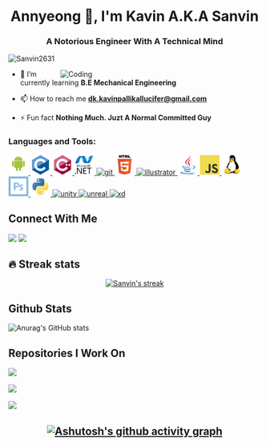 <h1 align="center">Annyeong 👋, I'm Kavin A.K.A Sanvin</h1>
<h3 align="center">A Notorious Engineer With A Technical Mind</h3>
<p align="left"> <img src="https://komarev.com/ghpvc/?username=Sanvin263&label=My Profile%20Views&color=129e00&style=plastic" alt="Sanvin2631" /> </p> 
<img align="right" alt="Coding" width="400" src="https://c.tenor.com/mBgldR8KpQsAAAAC/blackpink-roseanne-park.gif">



- 🌱 I’m currently learning **B.E Mechanical Engineering**

- 📫 How to reach me **dk.kavinpallikallucifer@gmail.com**

- ⚡ Fun fact **Nothing Much. Juzt A Normal Committed Guy**


<h3 align="left">Languages and Tools:</h3>
<p align="left"> <a href="https://developer.android.com" target="_blank"> <img src="https://raw.githubusercontent.com/devicons/devicon/master/icons/android/android-original-wordmark.svg" alt="android" width="40" height="40"/> </a> <a href="https://www.cprogramming.com/" target="_blank"> <img src="https://raw.githubusercontent.com/devicons/devicon/master/icons/c/c-original.svg" alt="c" width="40" height="40"/> </a> <a href="https://www.w3schools.com/cpp/" target="_blank"> <img src="https://raw.githubusercontent.com/devicons/devicon/master/icons/cplusplus/cplusplus-original.svg" alt="cplusplus" width="40" height="40"/> </a> <a href="https://dotnet.microsoft.com/" target="_blank"> <img src="https://raw.githubusercontent.com/devicons/devicon/master/icons/dot-net/dot-net-original-wordmark.svg" alt="dotnet" width="40" height="40"/> </a> <a href="https://git-scm.com/" target="_blank"> <img src="https://www.vectorlogo.zone/logos/git-scm/git-scm-icon.svg" alt="git" width="40" height="40"/> </a> <a href="https://www.w3.org/html/" target="_blank"> <img src="https://raw.githubusercontent.com/devicons/devicon/master/icons/html5/html5-original-wordmark.svg" alt="html5" width="40" height="40"/> </a> <a href="https://www.adobe.com/in/products/illustrator.html" target="_blank"> <img src="https://www.vectorlogo.zone/logos/adobe_illustrator/adobe_illustrator-icon.svg" alt="illustrator" width="40" height="40"/> </a> <a href="https://www.java.com" target="_blank"> <img src="https://raw.githubusercontent.com/devicons/devicon/master/icons/java/java-original.svg" alt="java" width="40" height="40"/> </a> <a href="https://developer.mozilla.org/en-US/docs/Web/JavaScript" target="_blank"> <img src="https://raw.githubusercontent.com/devicons/devicon/master/icons/javascript/javascript-original.svg" alt="javascript" width="40" height="40"/> </a> <a href="https://www.linux.org/" target="_blank"> <img src="https://raw.githubusercontent.com/devicons/devicon/master/icons/linux/linux-original.svg" alt="linux" width="40" height="40"/> </a> <a href="https://www.photoshop.com/en" target="_blank"> <img src="https://raw.githubusercontent.com/devicons/devicon/master/icons/photoshop/photoshop-line.svg" alt="photoshop" width="40" height="40"/> </a> <a href="https://www.python.org" target="_blank"> <img src="https://raw.githubusercontent.com/devicons/devicon/master/icons/python/python-original.svg" alt="python" width="40" height="40"/> </a> <a href="https://unity.com/" target="_blank"> <img src="https://www.vectorlogo.zone/logos/unity3d/unity3d-icon.svg" alt="unity" width="40" height="40"/> </a> <a href="https://unrealengine.com/" target="_blank"> <img src="https://raw.githubusercontent.com/kenangundogan/fontisto/036b7eca71aab1bef8e6a0518f7329f13ed62f6b/icons/svg/brand/unreal-engine.svg" alt="unreal" width="40" height="40"/> </a> <a href="https://www.adobe.com/products/xd.html" target="_blank"> <img src="https://cdn.worldvectorlogo.com/logos/adobe-xd.svg" alt="xd" width="40" height="40"/> </a> </p>

## Connect With Me
[<img src="https://www.vectorlogo.zone/logos/instagram/instagram-tile.svg" width="32">](https://www.instagram.com/sanvin_minion)
[<img src="https://www.vectorlogo.zone/logos/telegram/telegram-tile.svg" width="32">](https://t.me/SanvinMinion)


## 🔥 Streak stats

<!-- GitHub Readme Streak Stats - https://github.com/DenverCoder1/github-readme-streak-stats -->
<p align="center">
  <a href="https://github.com/Sanvin2631/github-readme-streak-stats">
    <img title="🔥 Get streak stats for your profile at git.io/streak-stats" alt="Sanvin's streak" src="https://github-readme-streak-stats.herokuapp.com?user=Sanvin2631&theme=vision-friendly-dark&hide_border=true"/>
  </a>
</p>

## Github Stats
![Anurag's GitHub stats](https://github-readme-stats.vercel.app/api?username=Sanvin2631&show_icons=true&theme=great-gatsby)


## Repositories I Work On</h2>
<a href="https://github.com/Sanvin2631/Minion-Juice-Reloaded-Kernel"><img src="https://github-readme-stats.vercel.app/api/pin/?username=Sanvin2631&repo=Minion-Juice-Reloaded-Kernel&show_owner=false&theme=nightowl"></a></p>
<a href="https://github.com/Sanvin2631/Minion-Juice-Kernel"><img src="https://github-readme-stats.vercel.app/api/pin/?username=Sanvin2631&repo=Minion-Juice-Kernel&show_owner=false&theme=midnight-purple"></a></p>
<a href="https://github.com/Sanvin2631/Minions-Kernel-Sweet"><img src="https://github-readme-stats.vercel.app/api/pin/?username=Sanvin2631&repo=Minions-Kernel-Sweet&show_owner=false&theme=radical"></a></p>
<h2 align="center">
  
  [![Ashutosh's github activity graph](https://activity-graph.herokuapp.com/graph?username=Sanvin2631&theme=coral)](https://github.com/Sanvin2631/github-readme-activity-graph)

  
